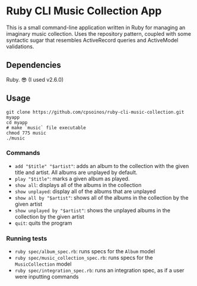# Ruby CLI Music Collection App

This is a small command-line application written in Ruby for managing an imaginary music collection. Uses the repository pattern, coupled with some syntactic sugar that resembles ActiveRecord queries and ActiveModel validations.

## Dependencies

Ruby. 😎
(I used v2.6.0)

## Usage

    git clone https://github.com/cpsoinos/ruby-cli-music-collection.git myapp
    cd myapp
    # make `music` file executable
    chmod 775 music
    ./music

### Commands

- `add "$title" "$artist"`: adds an album to the collection with the given title and artist. All albums are unplayed by default.
- `play "$title"`: marks a given album as played.
- `show all`: displays all of the albums in the collection
- `show unplayed`: display all of the albums that are unplayed
- `show all by "$artist"`: shows all of the albums in the collection by the given artist
- `show unplayed by "$artist"`: shows the unplayed albums in the collection by the given artist
- `quit`: quits the program



### Running tests

- `ruby spec/album_spec.rb`: runs specs for the `Album` model
- `ruby spec/music_collection_spec.rb`: runs specs for the `MusicCollection` model
- `ruby spec/integration_spec.rb`: runs an integration spec, as if a user were inputting commands
